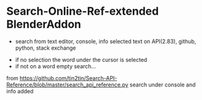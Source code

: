 # Search-Online-Ref-extended BlenderAddon

* search from text editor, console, info selected text on API(2.83), github, python, stack exchange
  
- if no selection the word under the cursor is selected
- if not on a word empty search...

from
https://github.com/tin2tin/Search-API-Reference/blob/master/search_api_reference.py
search under console and info added
